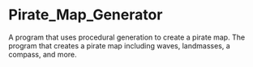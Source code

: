 # Pirate_Map_Generator
A program that uses procedural generation to create a pirate map. 
The program that creates a pirate map including waves, landmasses, a compass, and more.
